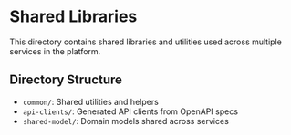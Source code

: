 # Shared Libraries

This directory contains shared libraries and utilities used across multiple services in the platform.

## Directory Structure

- `common/`: Shared utilities and helpers
- `api-clients/`: Generated API clients from OpenAPI specs
- `shared-model/`: Domain models shared across services
